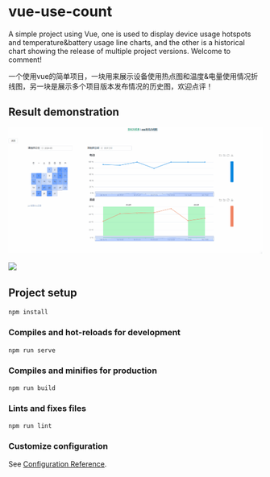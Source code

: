 # vue-use-count
A simple project using Vue, one is used to display device usage hotspots and temperature&battery usage line charts, and the other is a historical chart showing the release of multiple project versions. Welcome to comment!

一个使用vue的简单项目，一块用来展示设备使用热点图和温度&电量使用情况折线图，另一块是展示多个项目版本发布情况的历史图，欢迎点评！

## Result demonstration
![image](https://github.com/wadewtwt/vue-use-count/blob/main/src/static/img/gif1.gif)


![](D:\work\front\vue-use-count\src\static\img\gif2.gif)
## Project setup
```
npm install
```

### Compiles and hot-reloads for development
```
npm run serve
```

### Compiles and minifies for production
```
npm run build
```

### Lints and fixes files
```
npm run lint
```

### Customize configuration
See [Configuration Reference](https://cli.vuejs.org/config/).
